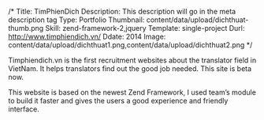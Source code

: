 /*
Title: TimPhienDich
Description: This description will go in the meta description tag
Type: Portfolio
Thumbnail: content/data/upload/dichthuat-thumb.png
Skill: zend-framework-2,jquery
Template: single-project
Durl: http://www.timphiendich.vn/
Ddate: 2014
Image: content/data/upload/dichthuat1.png,content/data/upload/dichthuat2.png
*/

Timphiendich.vn is the first recruitment websites about the translator field in VietNam. It helps translators find out the good job needed. This site is beta now.

This website is based on the newest Zend Framework, I used team’s module to build it faster and gives the users a good experience and friendly interface.
